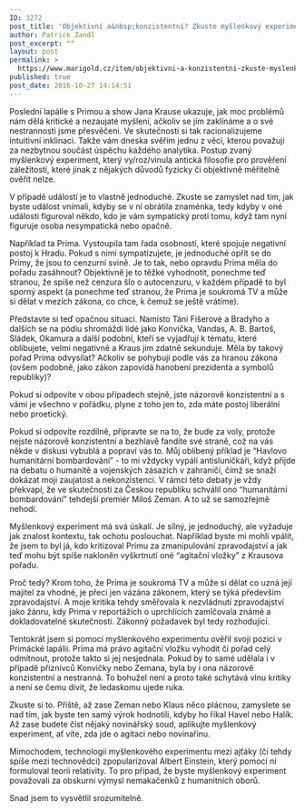 ```yaml
---
ID: 3272
post_title: 'Objektivní a&nbsp;konzistentní? Zkuste myšlenkový experiment'
author: Patrick Zandl
post_excerpt: ""
layout: post
permalink: >
  https://www.marigold.cz/item/objektivni-a-konzistentni-zkuste-myslenkovy-experiment
published: true
post_date: 2016-10-27 14:14:51
---
```

Poslední lapálie s Primou a show Jana Krause ukazuje, jak moc problémů nám dělá kritické a nezaujaté myšlení, ačkoliv se jím zaklínáme a o své nestrannosti jsme přesvěčeni. Ve skutečnosti si tak racionalizujeme intuitivní inklinaci. Takže vám dneska svěřím jednu z věcí, kterou považuji za nezbytnou součást úspěchu každého analytika. Postup zvaný myšlenkový experiment, který vy/roz/vinula antická filosofie pro prověření záležitostí, které jinak z nějakých důvodů fyzicky či objektivně měřitelně ověřit nelze. 

V případě událostí je to vlastně jednoduché. Zkuste se zamyslet nad tím, jak byste událost vnímali, kdyby se v ní obrátila znaménka, tedy kdyby v oné události figuroval někdo, kdo je vám sympatický proti tomu, když tam nyní figuruje osoba nesympatická nebo opačně.

Například ta Prima. Vystoupila tam řada osobností, které spojuje negativní postoj k Hradu. Pokud s nimi sympatizujete, je jednoduché opřít se do Primy, že jsou to cenzurní svině. Je to tak, nebo opravdu Prima měla do pořadu zasáhnout? Objektivně je to těžké vyhodnotit, ponechme teď stranou, že spíše než cenzura šlo o autocenzuru, v každém případě to byl sporný aspekt (a ponechme teď stranou, že Prima je soukromá TV a může si dělat v mezích zákona, co chce, k čemuž se ještě vrátíme).

Představte si teď opačnou situaci. Namísto Táni Fišerové a Bradyho a dalších se na pódiu shromáždí lidé jako Konvička, Vandas, A. B. Bartoš, Sládek, Okamura a další podobní, kteří se vyjadřují k tématu, které oblibujete, velmi negativně a Kraus jim zdatně sekunduje. Měla by takový pořad Prima odvysílat? Ačkoliv se pohybují podle vás za hranou zákona (ovšem podobně, jako zákon zapovídá hanobení prezidenta a symbolů republiky)?

Pokud si odpovíte v obou případech stejně, jste názorově konzistentní a s vámi je všechno v pořádku, plyne z toho jen to, zda máte postoj liberální nebo proetický.  

Pokud si odpovíte rozdílně, připravte se na to, že bude za voly, protože nejste názorově konzistentní a bezhlavě fandíte své straně, což na vás někde v diskusi vybublá a popraví vás to. Můj oblíbený příklad je “Havlovo humanitární bombardování” - to mi vždycky vypálí antisluníčkáři, když přijde na debatu o humanitě a vojenských zásazích v zahraničí, čímž se snaží dokázat moji zaujatost a nekonzistenci. V rámci této debaty je vždy překvapí, že ve skutečnosti za Českou republiku schválil ono “humanitární bombardování” tehdejší premiér Miloš Zeman.  A to už se samozřejmě nehodí. 

Myšlenkový experiment má svá úskalí. Je silný, je jednoduchý, ale vyžaduje jak znalost kontextu, tak ochotu poslouchat. Například byste mi mohli vpálit, že jsem to byl já, kdo kritizoval Primu za zmanipulování zpravodajství a jak teď mohu být spíše nakloněn vyškrtnutí oné “agitační vložky” z Krausova pořadu. 

Proč tedy? Krom toho, že Prima je soukromá TV a může si dělat co uzná její majitel za vhodné, je přeci jen vázána zákonem, který se týká především zpravodajství. A moje kritika tehdy směřovala k nezvládnutí zpravodajství jako žánru, kdy Prima v reportážích o uprchlících zamlčovala známé a dokladovatelné skutečnosti. Zákonný požadavek byl tedy rozhodující. 

Tentokrát jsem si pomocí myšlenkového experimentu ověřil svoji pozici v Primácké lapálii. Prima má právo agitační vložku vyhodit či pořad celý odmítnout, protože takto si jej nesjednala. Pokud by to samé udělala i v případě příznivců Konvičky nebo Zemana, byla by i ona názorově konzistentní a nestranná. To bohužel není a proto také schytává vlnu kritiky a není se čemu divit, že ledaskomu ujede ruka. 

Zkuste si to. Příště, až zase Zeman nebo Klaus něco plácnou, zamyslete se nad tím, jak byste ten samý výrok hodnotili, kdyby ho říkal Havel nebo Halík. Až zase budete číst nějaký novinářský soud, aplikujte myšlenkový experiment, ať víte, zda jde o agitaci nebo novinařinu. 

Mimochodem, technologii myšlenkového experimentu mezi ajťáky (či  tehdy spíše mezi technovědci) zpopularizoval Albert Einstein, který pomocí ní formuloval teorii relativity. To pro případ, že byste myšlenkový experiment považovali za obskurní výmysl nemakačenků z humanitních oborů. 

Snad jsem to vysvětlil srozumitelně.